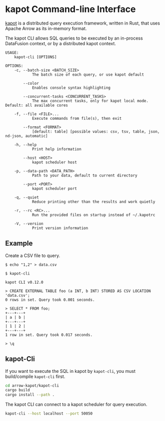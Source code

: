 <!---
  Licensed to the Apache Software Foundation (ASF) under one
  or more contributor license agreements.  See the NOTICE file
  distributed with this work for additional information
  regarding copyright ownership.  The ASF licenses this file
  to you under the Apache License, Version 2.0 (the
  "License"); you may not use this file except in compliance
  with the License.  You may obtain a copy of the License at

    http://www.apache.org/licenses/LICENSE-2.0

  Unless required by applicable law or agreed to in writing,
  software distributed under the License is distributed on an
  "AS IS" BASIS, WITHOUT WARRANTIES OR CONDITIONS OF ANY
  KIND, either express or implied.  See the License for the
  specific language governing permissions and limitations
  under the License.
-->

# kapot Command-line Interface

[kapot][kapot] is a distributed query execution framework, written in Rust, that uses Apache Arrow as its in-memory format.

The kapot CLI allows SQL queries to be executed by an in-process DataFusion context, or by a distributed
kapot context.

```ignore
USAGE:
    kapot-cli [OPTIONS]

OPTIONS:
    -c, --batch-size <BATCH_SIZE>
            The batch size of each query, or use kapot default

        --color
            Enables console syntax highlighting

        --concurrent-tasks <CONCURRENT_TASKS>
            The max concurrent tasks, only for kapot local mode. Default: all available cores

    -f, --file <FILE>...
            Execute commands from file(s), then exit

        --format <FORMAT>
            [default: table] [possible values: csv, tsv, table, json, nd-json, automatic]

    -h, --help
            Print help information

        --host <HOST>
            kapot scheduler host

    -p, --data-path <DATA_PATH>
            Path to your data, default to current directory

        --port <PORT>
            kapot scheduler port

    -q, --quiet
            Reduce printing other than the results and work quietly

    -r, --rc <RC>...
            Run the provided files on startup instead of ~/.kapotrc

    -V, --version
            Print version information
```

## Example

Create a CSV file to query.

```bash,ignore
$ echo "1,2" > data.csv
```

```sql,ignore
$ kapot-cli

kapot CLI v0.12.0

> CREATE EXTERNAL TABLE foo (a INT, b INT) STORED AS CSV LOCATION 'data.csv';
0 rows in set. Query took 0.001 seconds.

> SELECT * FROM foo;
+---+---+
| a | b |
+---+---+
| 1 | 2 |
+---+---+
1 row in set. Query took 0.017 seconds.

> \q
```

## kapot-Cli

If you want to execute the SQL in kapot by `kapot-cli`, you must build/compile `kapot-cli` first.

```bash
cd arrow-kapot/kapot-cli
cargo build
cargo install --path .
```

The kapot CLI can connect to a kapot scheduler for query execution.

```bash
kapot-cli --host localhost --port 50050
```

[kapot]: https://crates.io/crates/kapot
